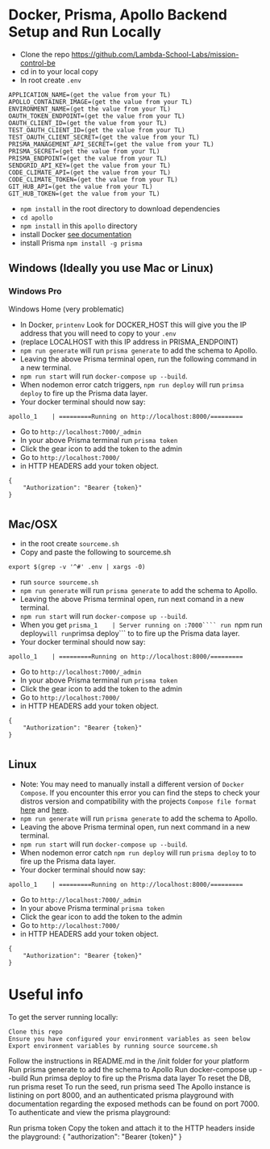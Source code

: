 # Docker, Prisma, Apollo Backend Setup and Run Locally

* Clone the repo https://github.com/Lambda-School-Labs/mission-control-be
* cd in to your local copy
* In root create ```.env```
```
APPLICATION_NAME=(get the value from your TL)
APOLLO_CONTAINER_IMAGE=(get the value from your TL)
ENVIRONMENT_NAME=(get the value from your TL)
OAUTH_TOKEN_ENDPOINT=(get the value from your TL)
OAUTH_CLIENT_ID=(get the value from your TL)
TEST_OAUTH_CLIENT_ID=(get the value from your TL)
TEST_OAUTH_CLIENT_SECRET=(get the value from your TL)
PRISMA_MANAGEMENT_API_SECRET=(get the value from your TL)
PRISMA_SECRET=(get the value from your TL)
PRISMA_ENDPOINT=(get the value from your TL)
SENDGRID_API_KEY=(get the value from your TL)
CODE_CLIMATE_API=(get the value from your TL)
CODE_CLIMATE_TOKEN=(get the value from your TL)
GIT_HUB_API=(get the value from your TL)
GIT_HUB_TOKEN=(get the value from your TL)
```
* ```npm install``` in the root directory to download dependencies
* ```cd apollo``` 
* ```npm install``` in this ```apollo``` directory 
* install Docker [see documentation](https://docs.docker.com/get-started/)
* install Prisma ```npm install -g prisma```


## Windows (Ideally you use Mac or Linux)
### Windows Pro

Windows Home (very problematic)
* In Docker, ```printenv``` Look for DOCKER_HOST this will give you the IP address that you will need to copy to your ```.env```
* (replace LOCALHOST with this IP address in PRISMA_ENDPOINT)
* ```npm run generate``` will run ```prisma generate``` to add the schema to Apollo.
* Leaving the above Prisma terminal open, run the following command in a new terminal.
* ```npm run start```  will run ```docker-compose up --build```.
* When nodemon error catch triggers, ```npm run deploy``` will run ```primsa deploy``` to fire up the Prisma data layer.
* Your docker terminal should now say: 
```
apollo_1    | =========Running on http://localhost:8000/=========
```
* Go to ```http://localhost:7000/_admin```
* In your above Prisma terminal run ```prisma token```
* Click the gear icon to add the token to the admin
* Go to ```http://localhost:7000/```
* in HTTP HEADERS add your token object.
```
{
    "Authorization": "Bearer {token}"
}
```


#
## Mac/OSX
* in the root create ```sourceme.sh```
* Copy and paste the following to sourceme.sh
```
export $(grep -v '^#' .env | xargs -0)
```
* run ```source sourceme.sh```
* ```npm run generate``` will run ```prisma generate``` to add the schema to Apollo.
* Leaving the above Prisma terminal open, run next comand in a new terminal. 
* ```npm run start```  will run ```docker-compose up --build```.
* When you get ```prisma_1    | Server running on :7000```` run ```npm run deploy``` will run ```primsa deploy``` to to fire up the Prisma data layer.
* Your docker terminal should now say:
```
apollo_1    | =========Running on http://localhost:8000/=========
```
* Go to ```http://localhost:7000/_admin```
* In your above Prisma terminal run ```prisma token```
* Click the gear icon to add the token to the admin
* Go to ```http://localhost:7000/```
* in HTTP HEADERS add your token object.
```
{
    "Authorization": "Bearer {token}"
}
```

#
## Linux
* Note: You may need to manually install a different version of ```Docker Compose```. If you encounter this error you can find the steps to check your distros version and  compatibility with the projects ```Compose file format``` [here](https://docs.docker.com/compose/compose-file/) and [here](https://docs.docker.com/compose/install/).
* ```npm run generate``` will run ```prisma generate``` to add the schema to Apollo.
* Leaving the above Prisma terminal open, run next command in a new terminal. 
* ```npm run start```  will run ```docker-compose up --build```.
* When nodemon error catch ```npm run deploy``` will run ```prisma deploy``` to to fire up the Prisma data layer.
* Your docker terminal should now say: 
```
apollo_1    | =========Running on http://localhost:8000/=========
```
* Go to ```http://localhost:7000/_admin```
* In your above Prisma terminal ```prisma token```
* Click the gear icon to add the token to the admin
* Go to ```http://localhost:7000/```
* in HTTP HEADERS add your token object.
```
{
    "Authorization": "Bearer {token}"
}
```




#
# Useful info

To get the server running locally:

    Clone this repo
    Ensure you have configured your environment variables as seen below
    Export environment variables by running source sourceme.sh
Follow the instructions in README.md in the /init folder for your platform
    Run prisma generate to add the schema to Apollo
    Run docker-compose up --build
    Run primsa deploy to fire up the Prisma data layer
To reset the DB, run prisma reset
To run the seed, run prisma seed
The Apollo instance is listining on port 8000, and an authenticated prisma playground with documentation regarding the exposed methods can be found on port 7000. To authenticate and view the prisma playground:

Run prisma token
Copy the token and attach it to the HTTP headers inside the playground:
{
"authorization": "Bearer {token}"
}





